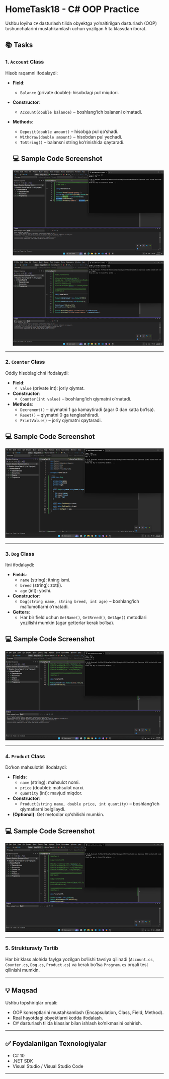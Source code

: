 # HomeTask18 - C# OOP Practice

Ushbu loyiha `C#` dasturlash tilida obyektga yo‘naltirilgan dasturlash (OOP) tushunchalarini mustahkamlash uchun yozilgan 5 ta klassdan iborat.

## 📚 Tasks

### 1. `Account` Class

Hisob raqamni ifodalaydi:

- **Field**:
  - `Balance` (private double): hisobdagi pul miqdori.
- **Constructor**:
  - `Account(double balance)` – boshlang‘ich balansni o‘rnatadi.
- **Methods**:

  - `Deposit(double amount)` – hisobga pul qo‘shadi.
  - `Withdraw(double amount)` – hisobdan pul yechadi.
  - `ToString()` – balansni string ko‘rinishida qaytaradi.

  ## 💻 Sample Code Screenshot

  ![Images](./Pictures/Screenshot_1.png)

  ![Images](./Pictures/Screenshot_2.png)

---

### 2. `Counter` Class

Oddiy hisoblagichni ifodalaydi:

- **Field**:
  - `value` (private int): joriy qiymat.
- **Constructor**:
  - `Counter(int value)` – boshlang‘ich qiymatni o‘rnatadi.
- **Methods**:
  - `Decrement()` – qiymatni 1 ga kamaytiradi (agar 0 dan katta bo‘lsa).
  - `Reset()` – qiymatni 0 ga tenglashtiradi.
  - `PrintValue()` – joriy qiymatni qaytaradi.

## 💻 Sample Code Screenshot

![Images](./Pictures/Screenshot_3.png)

---

### 3. `Dog` Class

Itni ifodalaydi:

- **Fields**:
  - `name` (string): itning ismi.
  - `breed` (string): zot(i).
  - `age` (int): yoshi.
- **Constructor**:
  - `Dog(string name, string breed, int age)` – boshlang‘ich ma’lumotlarni o‘rnatadi.
- **Getters**:
  - Har bir field uchun `GetName()`, `GetBreed()`, `GetAge()` metodlari yozilishi mumkin (agar getterlar kerak bo‘lsa).

## 💻 Sample Code Screenshot

![Images](./Pictures/Screenshot_4.png)

---

### 4. `Product` Class

Do‘kon mahsulotini ifodalaydi:

- **Fields**:
  - `name` (string): mahsulot nomi.
  - `price` (double): mahsulot narxi.
  - `quantity` (int): mavjud miqdor.
- **Constructor**:
  - `Product(string name, double price, int quantity)` – boshlang‘ich qiymatlarni belgilaydi.
- **(Optional)**: Get metodlar qo‘shilishi mumkin.

## 💻 Sample Code Screenshot

![Images](./Pictures/Screenshot_5.png)

---

### 5. Strukturaviy Tartib

Har bir klass alohida faylga yozilgan bo‘lishi tavsiya qilinadi (`Account.cs`, `Counter.cs`, `Dog.cs`, `Product.cs`) va kerak bo‘lsa `Program.cs` orqali test qilinishi mumkin.

---

## 💡 Maqsad

Ushbu topshiriqlar orqali:

- OOP konseptlarini mustahkamlash (Encapsulation, Class, Field, Method).
- Real hayotdagi obyektlarni kodda ifodalash.
- C# dasturlash tilida klasslar bilan ishlash ko‘nikmasini oshirish.

---

## ✅ Foydalanilgan Texnologiyalar

- C# 10
- .NET SDK
- Visual Studio / Visual Studio Code

---
